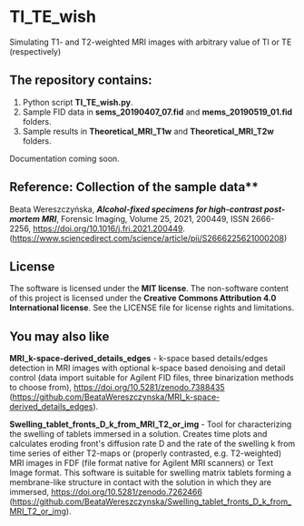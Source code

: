 # TI_TE_wish
Simulating T1- and T2-weighted MRI images with arbitrary value of TI or TE (respectively)

## The repository contains:
1. Python script **TI_TE_wish.py**.
2. Sample FID data in **sems_20190407_07.fid** and **mems_20190519_01.fid** folders.
3. Sample results in **Theoretical_MRI_T1w** and **Theoretical_MRI_T2w** folders.

Documentation coming soon.

## Reference: Collection of the sample data**
Beata Wereszczyńska, ***Alcohol-fixed specimens for high-contrast post-mortem MRI***, Forensic Imaging, Volume 25, 2021, 200449, ISSN 2666-2256, https://doi.org/10.1016/j.fri.2021.200449. (https://www.sciencedirect.com/science/article/pii/S2666225621000208)

## License
The software is licensed under the **MIT license**. The non-software content of this project is licensed under the **Creative Commons Attribution 4.0 International license**. See the LICENSE file for license rights and limitations.

## You may also like
**MRI_k-space-derived_details_edges** - k-space based details/edges detection in MRI images with optional k-space based denoising and detail control
(data import suitable for Agilent FID files, three binarization methods to choose from), https://doi.org/10.5281/zenodo.7388435 (https://github.com/BeataWereszczynska/MRI_k-space-derived_details_edges).

**Swelling_tablet_fronts_D_k_from_MRI_T2_or_img** - Tool for characterizing the swelling of tablets immersed in a solution. Creates time plots and calculates eroding front's diffusion rate D and the rate of the swelling k from time series of either T2-maps or (properly contrasted, e.g. T2-weighted) MRI images in FDF (file format native for Agilent MRI scanners) or Text Image format. This software is suitable for swelling matrix tablets forming a membrane-like structure in contact with the solution in which they are immersed, https://doi.org/10.5281/zenodo.7262466 (https://github.com/BeataWereszczynska/Swelling_tablet_fronts_D_k_from_MRI_T2_or_img).
